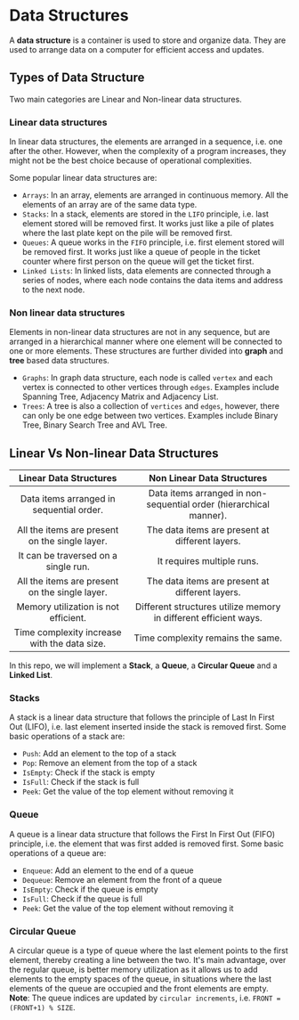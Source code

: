 # Data Structures

A **data structure** is a container is used to store and organize data. They are used to arrange data on a computer for efficient access and updates.

## Types of Data Structure

Two main categories are Linear and Non-linear data structures.

### Linear data structures

In linear data structures, the elements are arranged in a sequence, i.e. one after the other. However, when the complexity of a program increases, they might not be the best choice because of operational complexities.

Some popular linear data structures are:

- `Arrays`: In an array, elements are arranged in continuous memory. All the elements of an array are of the same data type.
- `Stacks`: In a stack, elements are stored in the `LIFO` principle, i.e. last element stored will be removed first. It works just like a pile of plates where the last plate kept on the pile will be removed first.
- `Queues`: A queue works in the `FIFO` principle, i.e. first element stored will be removed first. It works just like a queue of people in the ticket counter where first person on the queue will get the ticket first.
- `Linked Lists`: In linked lists, data elements are connected through a series of nodes, where each node contains the data items and address to the next node.

### Non linear data structures

Elements in non-linear data structures are not in any sequence, but are arranged in a hierarchical manner where one element will be connected to one or more elements. These structures are further divided into **graph** and **tree** based data structures.

- `Graphs`: In graph data structure, each node is called `vertex` and each vertex is connected to other vertices through `edges`. Examples include Spanning Tree, Adjacency Matrix and Adjacency List.
- `Trees`: A tree is also a collection of `vertices` and `edges`, however, there can only be one edge between two vertices. Examples include Binary Tree, Binary Search Tree and AVL Tree.

## Linear Vs Non-linear Data Structures

|             Linear Data Structures             |                     Non Linear Data Structures                     |
| :--------------------------------------------: | :----------------------------------------------------------------: |
|    Data items arranged in sequential order.    | Data items arranged in non-sequential order (hierarchical manner). |
| All the items are present on the single layer. |          The data items are present at different layers.           |
|      It can be traversed on a single run.      |                     It requires multiple runs.                     |
| All the items are present on the single layer. |          The data items are present at different layers.           |
|      Memory utilization is not efficient.      |  Different structures utilize memory in different efficient ways.  |
|  Time complexity increase with the data size.  |                 Time complexity remains the same.                  |

In this repo, we will implement a **Stack**, a **Queue**, a **Circular Queue** and a **Linked List**.

### Stacks
A stack is a linear data structure that follows the principle of Last In First Out (LIFO), i.e. last element inserted inside the stack is removed first. Some basic operations of a stack are:

- `Push`: Add an element to the top of a stack
- `Pop`: Remove an element from the top of a stack
- `IsEmpty`: Check if the stack is empty
- `IsFull`: Check if the stack is full
- `Peek`: Get the value of the top element without removing it

### Queue
A queue is a linear data structure that follows the First In First Out (FIFO) principle, i.e. the element that was first added is removed first. Some basic operations of a queue are:

- `Enqueue`: Add an element to the end of a queue
- `Dequeue`: Remove an element from the front of a queue
- `IsEmpty`: Check if the queue is empty
- `IsFull`: Check if the queue is full
- `Peek`: Get the value of the top element without removing it

### Circular Queue
A circular queue is a type of queue where the last element points to the first element, thereby creating a line between the two. It's main advantage, over the regular queue, is better memory utilization as it allows us to add elements to the empty spaces of the queue, in situations where the last elements of the queue are occupied and the front elements are empty. **Note**: The queue indices are updated by `circular increments`, i.e. `FRONT = (FRONT+1) % SIZE`.
